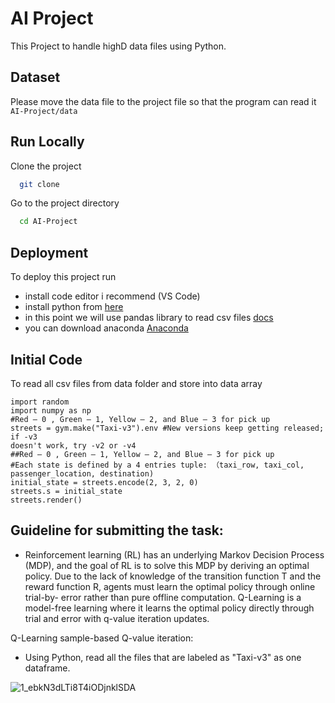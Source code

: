# AI Project
This Project to handle highD data files using Python.

## Dataset

Please move the data file to the project file so that the program can read it  ```AI-Project/data```

## Run Locally

Clone the project

```bash
  git clone 
```

Go to the project directory

```bash
  cd AI-Project
```

## Deployment
To deploy this project run
- install code editor i recommend (VS Code)
- install python from [here](https://www.python.org/)
- in this point we will use pandas library to read csv files [docs](https://pandas.pydata.org/docs/)
- you can download anaconda [Anaconda](https://www.anaconda.com)

## Initial Code
To read all csv files from data folder and store into data array
```bashimport gym
import random
import numpy as np
#Red — 0 , Green — 1, Yellow — 2, and Blue — 3 for pick up
streets = gym.make("Taxi-v3").env #New versions keep getting released; if -v3 
doesn't work, try -v2 or -v4
##Red — 0 , Green — 1, Yellow — 2, and Blue — 3 for pick up
#Each state is defined by a 4 entries tuple: （taxi_row, taxi_col, 
passenger_location, destination)
initial_state = streets.encode(2, 3, 2, 0)
streets.s = initial_state
streets.render()

```

## Guideline for submitting the task:

- Reinforcement learning (RL) has an underlying Markov Decision Process (MDP), and the goal of RL is to solve this MDP by deriving an optimal policy. Due to the lack of knowledge of the transition function T and the reward function R, agents must learn the optimal policy through online trial-by- error rather than pure offline computation.
Q-Learning is a model-free learning where it learns the optimal policy directly through trial and error with q-value iteration updates.

Q-Learning sample-based Q-value iteration:
 


- Using Python, read all the files that are labeled as "Taxi-v3" as one dataframe.

![1_ebkN3dLTi8T4iODjnklSDA](https://github.com/YazanMoqanasaa/Taxi-v3/assets/150680289/68429dd1-7802-446b-84d5-1f89a5180c85)

